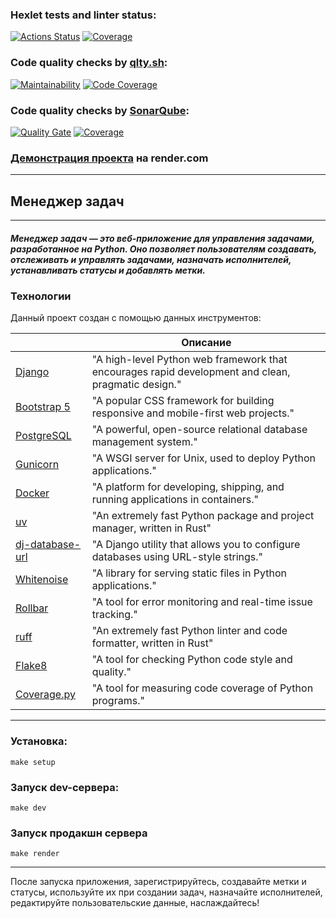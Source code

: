 ### Hexlet tests and linter status:
[![Actions Status](https://github.com/marentsov/python-project-52/actions/workflows/hexlet-check.yml/badge.svg)](https://github.com/marentsov/python-project-52/actions)
[![Coverage](https://github.com/marentsov/python-project-52/actions/workflows/project-check.yml/badge.svg)](https://github.com/marentsov/python-project-52/actions/workflows/project-check.yml)
### Code quality checks by [qlty.sh](https://qlty.sh): 
[![Maintainability](https://qlty.sh/badges/401c869e-d0bf-4e80-93c4-2a5901989072/maintainability.svg)](https://qlty.sh/gh/marentsov/projects/python-project-52)
[![Code Coverage](https://qlty.sh/badges/401c869e-d0bf-4e80-93c4-2a5901989072/test_coverage.svg)](https://qlty.sh/gh/marentsov/projects/python-project-52)
### Code quality checks by [SonarQube](https://www.sonarsource.com/products/sonarqube/?ref=secjuice.com):
[![Quality Gate](https://sonarcloud.io/api/project_badges/measure?project=marentsov_python-project-52&metric=alert_status)](https://sonarcloud.io/summary/new_code?id=marentsov_python-project-52)
[![Coverage](https://sonarcloud.io/api/project_badges/measure?project=marentsov_python-project-52&metric=coverage)](https://sonarcloud.io/summary/new_code?id=marentsov_python-project-52)


### [Демонстрация проекта](https://python-project-52-hiri.onrender.com) на render.com
****
## Менеджер задач
****
##### Менеджер задач — это веб-приложение для управления задачами, разработанное на Python. Оно позволяет пользователям создавать, отслеживать и управлять задачами, назначать исполнителей, устанавливать статусы и добавлять метки.

### Технологии

Данный проект создан с помощью данных инструментов:

|                                                   | Описание                                                                                           |
|---------------------------------------------------|----------------------------------------------------------------------------------------------------|
| [Django](https://www.djangoproject.com/)          | "A high-level Python web framework that encourages rapid development and clean, pragmatic design." |
| [Bootstrap 5](https://getbootstrap.com/)          | "A popular CSS framework for building responsive and mobile-first web projects."                   |
| [PostgreSQL](https://www.postgresql.org/)         | "A powerful, open-source relational database management system."                                   |
| [Gunicorn](https://gunicorn.org/)                 | "A WSGI server for Unix, used to deploy Python applications."                                      |
| [Docker](https://www.docker.com/)                 | "A platform for developing, shipping, and running applications in containers."                     |
| [uv](https://docs.astral.sh/uv/)                  | "An extremely fast Python package and project manager, written in Rust"                            |
| [dj-database-url](https://pypi.org/project/dj-database-url/)| "A Django utility that allows you to configure databases using URL-style strings."                 |
| [Whitenoise](http://whitenoise.evans.io/en/latest/) | "A library for serving static files in Python applications."                                       |
| [Rollbar](https://rollbar.com/)                   | "A tool for error monitoring and real-time issue tracking."                                        |
| [ruff](https://docs.astral.sh/ruff/)              | "An extremely fast Python linter and code formatter, written in Rust"                              |
| [Flake8](https://flake8.pycqa.org/en/latest/)     | "A tool for checking Python code style and quality."                                               |
| [Coverage.py](https://coverage.readthedocs.io/en/7.6.12/) | "A tool for measuring code coverage of Python programs."                                           |

****

### Установка: 

```
make setup
```
### Запуск dev-сервера:
```
make dev
```
### Запуск продакшн сервера 
```
make render
```

****

После запуска приложения, зарегистрируйтесь, создавайте метки и статусы, используйте их при создании задач, назначайте исполнителей, редактируйте пользовательские данные, наслаждайтесь!
